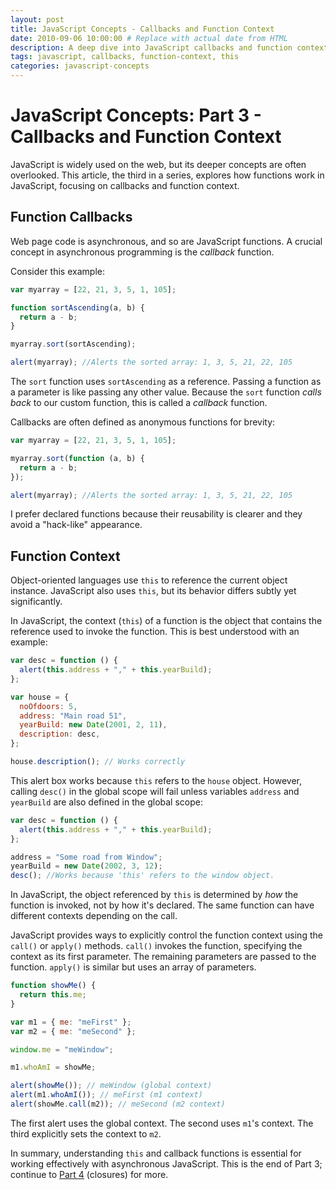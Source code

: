 ```yaml
---
layout: post
title: JavaScript Concepts - Callbacks and Function Context
date: 2010-09-06 10:00:00 # Replace with actual date from HTML
description: A deep dive into JavaScript callbacks and function context, exploring how `this` works and how to manage function contexts using `call()`
tags: javascript, callbacks, function-context, this
categories: javascript-concepts
---
```


# JavaScript Concepts: Part 3 - Callbacks and Function Context

JavaScript is widely used on the web, but its deeper concepts are often overlooked. This article, the third in a series, explores how functions work in JavaScript, focusing on callbacks and function context.

## Function Callbacks

Web page code is asynchronous, and so are JavaScript functions. A crucial concept in asynchronous programming is the _callback_ function.

Consider this example:

```javascript
var myarray = [22, 21, 3, 5, 1, 105];

function sortAscending(a, b) {
  return a - b;
}

myarray.sort(sortAscending);

alert(myarray); //Alerts the sorted array: 1, 3, 5, 21, 22, 105
```

The `sort` function uses `sortAscending` as a reference. Passing a function as a parameter is like passing any other value. Because the `sort` function _calls back_ to our custom function, this is called a _callback_ function.

Callbacks are often defined as anonymous functions for brevity:

```javascript
var myarray = [22, 21, 3, 5, 1, 105];

myarray.sort(function (a, b) {
  return a - b;
});

alert(myarray); //Alerts the sorted array: 1, 3, 5, 21, 22, 105
```

I prefer declared functions because their reusability is clearer and they avoid a "hack-like" appearance.

## Function Context

Object-oriented languages use `this` to reference the current object instance. JavaScript also uses `this`, but its behavior differs subtly yet significantly.

In JavaScript, the context (`this`) of a function is the object that contains the reference used to invoke the function. This is best understood with an example:

```javascript
var desc = function () {
  alert(this.address + "," + this.yearBuild);
};

var house = {
  noOfdoors: 5,
  address: "Main road 51",
  yearBuild: new Date(2001, 2, 11),
  description: desc,
};

house.description(); // Works correctly
```

This alert box works because `this` refers to the `house` object. However, calling `desc()` in the global scope will fail unless variables `address` and `yearBuild` are also defined in the global scope:

```javascript
var desc = function () {
  alert(this.address + "," + this.yearBuild);
};

address = "Some road from Window";
yearBuild = new Date(2002, 3, 12);
desc(); //Works because 'this' refers to the window object.
```

In JavaScript, the object referenced by `this` is determined by _how_ the function is invoked, not by how it's declared. The same function can have different contexts depending on the call.

JavaScript provides ways to explicitly control the function context using the `call()` or `apply()` methods. `call()` invokes the function, specifying the context as its first parameter. The remaining parameters are passed to the function. `apply()` is similar but uses an array of parameters.

```javascript
function showMe() {
  return this.me;
}

var m1 = { me: "meFirst" };
var m2 = { me: "meSecond" };

window.me = "meWindow";

m1.whoAmI = showMe;

alert(showMe()); // meWindow (global context)
alert(m1.whoAmI()); // meFirst (m1 context)
alert(showMe.call(m2)); // meSecond (m2 context)
```

The first alert uses the global context. The second uses `m1`'s context. The third explicitly sets the context to `m2`.

In summary, understanding `this` and callback functions is essential for working effectively with asynchronous JavaScript. This is the end of Part 3; continue to [Part 4](http://codingwithpassion.blogspot.com/2010/09/javascript-concepts-part-4-closures.html) (closures) for more.
